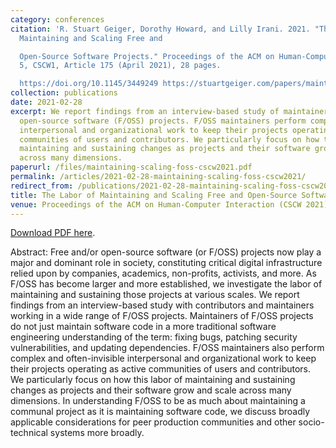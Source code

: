 ```yaml
---
category: conferences
citation: 'R. Stuart Geiger, Dorothy Howard, and Lilly Irani. 2021. "The Labor of
  Maintaining and Scaling Free and

  Open-Source Software Projects." Proceedings of the ACM on Human-Computer Interaction.
  5, CSCW1, Article 175 (April 2021), 28 pages.

  https://doi.org/10.1145/3449249 https://stuartgeiger.com/papers/maintaining-scaling-foss-cscw2021.pdf'
collection: publications
date: 2021-02-28
excerpt: We report findings from an interview-based study of maintainers of free and/or
  open-source software (F/OSS) projects. F/OSS maintainers perform complex and often-invisible
  interpersonal and organizational work to keep their projects operating as active
  communities of users and contributors. We particularly focus on how this labor of
  maintaining and sustaining changes as projects and their software grow and scale
  across many dimensions.
paperurl: /files/maintaining-scaling-foss-cscw2021.pdf
permalink: /articles/2021-02-28-maintaining-scaling-foss-cscw2021/
redirect_from: /publications/2021-02-28-maintaining-scaling-foss-cscw2021/
title: The Labor of Maintaining and Scaling Free and Open-Source Software Projects
venue: Proceedings of the ACM on Human-Computer Interaction (CSCW 2021)
---
```


<a href="https://stuartgeiger.com/papers/maintaining-scaling-foss-cscw2021.pdf">Download PDF here</a>.

Abstract: Free and/or open-source software (or F/OSS) projects now play a major and dominant role in society, constituting critical digital infrastructure relied upon by companies, academics, non-profits, activists, and more. As F/OSS has become larger and more established, we investigate the labor of maintaining and sustaining those projects at various scales. We report findings from an interview-based study with contributors and maintainers working in a wide range of F/OSS projects. Maintainers of F/OSS projects do not just maintain software code in a more traditional software engineering understanding of the term: fixing bugs, patching security vulnerabilities, and updating dependencies. F/OSS maintainers also perform complex and often-invisible interpersonal and organizational work to keep their projects operating as active communities of users and contributors. We particularly focus on how this labor of maintaining and sustaining changes as projects and their software grow and scale across many dimensions. In understanding F/OSS to be as much about maintaining a communal project as it is maintaining software code, we discuss broadly applicable considerations for peer production communities and other socio-technical systems more broadly.